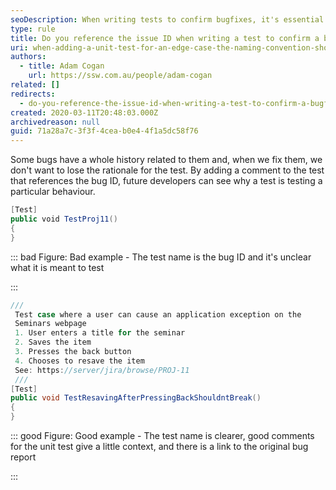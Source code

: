 ```yaml
---
seoDescription: When writing tests to confirm bugfixes, it's essential to reference the issue ID in the test name and comments. This provides context for future developers, helping them understand why a particular test exists.
type: rule
title: Do you reference the issue ID when writing a test to confirm a bugfix?
uri: when-adding-a-unit-test-for-an-edge-case-the-naming-convention-should-be-the-issue-id
authors:
  - title: Adam Cogan
    url: https://ssw.com.au/people/adam-cogan
related: []
redirects:
  - do-you-reference-the-issue-id-when-writing-a-test-to-confirm-a-bugfix
created: 2020-03-11T20:48:03.000Z
archivedreason: null
guid: 71a28a7c-3f3f-4cea-b0e4-4f1a5dc58f76
---
```


Some bugs have a whole history related to them and, when we fix them, we don't want to lose the rationale for the test. By adding a comment to the test that references the bug ID, future developers can see why a test is testing a particular behaviour.

<!--endintro-->

```cs
[Test]
public void TestProj11()
{
}
```

::: bad
Figure: Bad example - The test name is the bug ID and it's unclear what it is meant to test

:::

```cs
///
 Test case where a user can cause an application exception on the
 Seminars webpage
 1. User enters a title for the seminar
 2. Saves the item
 3. Presses the back button
 4. Chooses to resave the item
 See: https://server/jira/browse/PROJ-11
 ///
[Test]
public void TestResavingAfterPressingBackShouldntBreak()
{
}
```

::: good
Figure: Good example - The test name is clearer, good comments for the unit test give a little context, and there is a link to the original bug report

:::
